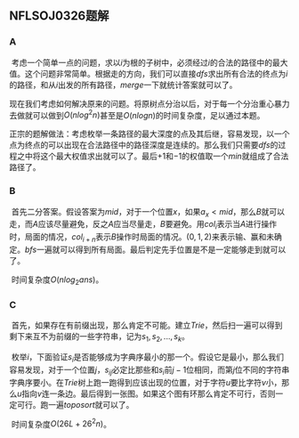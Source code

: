 ## NFLSOJ0326题解

### A

​	考虑一个简单一点的问题，求以$i$为根的子树中，必须经过$i$的合法的路径中的最大值。这个问题非常简单。根据走的方向，我们可以直接$dfs$求出所有合法的终点为$i$的路径，和从$i$出发的所有路径，$merge$一下就统计答案就可以了。

​	现在我们考虑如何解决原来的问题。将原树点分治以后，对于每一个分治重心暴力去做就可以做到$O(nlog^2n)$甚至是$O(nlogn)$的时间复杂度，足以通过本题。

​	正宗的题解做法：考虑枚举一条路径的最大深度的点及其后继，容易发现，以一个点为终点的可以出现在合法路径中的路径深度是连续的。那么我们只需要$dfs$的过程之中将这个最大权值求出就可以了。最后$+1$和$-1$的权值取一个$min$就组成了合法路径了。

### B

​	首先二分答案。假设答案为$mid$，对于一个位置$x$，如果$a_x < mid$，那么$B$就可以走，而$A$应该尽量避免，反之$A$应当尽量走，$B$要避免。用$col_i$表示当$A$进行操作时，局面的情况，$col_{i+n}$表示$B$操作时局面的情况。$(0,1,2)$来表示输、赢和未确定。$bfs$一遍就可以得到所有局面。最后判定先手位置是不是一定能够走到就可以了。

​	时间复杂度$O(nlog_{2}ans)$。

### C

​	首先，如果存在有前缀出现，那么肯定不可能。建立$Trie$，然后扫一遍可以得到剩下来互不为前缀的一些字符串，记为$s_1,s_2,...,s_k$。

​	枚举$i$，下面验证$s_i$是否能够成为字典序最小的那一个。假设它是最小，那么我们容易发现，对于一个位置$j$，$s_{ij}$必定比那些和$s_i$前$j-1$位相同，而第$j$位不同的字符串字典序要小。在$Trie$树上跑一跑得到应该出现的位置，对于字符$u$要比字符$v$小，那么$u$指向$v$连一条边。最后得到一张图。如果这个图有环那么肯定不可行，否则一定可行。跑一遍$toposort$就可以了。

​	时间复杂度$O(26L+26^2n)$。